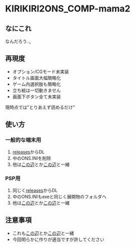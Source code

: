 # KIRIKIRI2ONS_COMP-mama2
## なにこれ
 なんだろう..[.](http://www.complets.co.jp/complets/MS2/index.html)<br>

## 再現度
 - オプション/CGモード未実装
 - タイトル画面大幅簡略化
 - ゲーム内選択肢も簡略化
 - 立ち絵は一切動きません
 - 画面下ボタン全て未実装

現時点では"とりあえず読めるだけ"<br>

## 使い方
### 一般的な端末用
 1. [releases](https://github.com/Prince-of-sea/KIRIKIRI2ONS_COMP-mama2/releases/latest)からDL
 2. 中のONS.INIを削除
 3. 他は[この辺](https://github.com/Prince-of-sea/KIRIKIRI2ONS_APTIT-sobo)とか[この辺](https://github.com/Prince-of-sea/KIRIKIRI2ONS_ST-miku)と一緒
 
### PSP用
 1. 同じく[releases](https://github.com/Prince-of-sea/KIRIKIRI2ONS_COMP-mama2/releases/latest)からDL
 2. 中のONS.INIもexeと同じく展開物のフォルダへ
 3. 他は[この辺](https://github.com/Prince-of-sea/KIRIKIRI2ONS_APTIT-sobo)とか[この辺](https://github.com/Prince-of-sea/KIRIKIRI2ONS_ST-miku)と一緒

## 注意事項
 - これも[この辺](https://github.com/Prince-of-sea/KIRIKIRI2ONS_APTIT-sobo)とか[この辺](https://github.com/Prince-of-sea/KIRIKIRI2ONS_ST-miku)と一緒
 - 今回明らかに作りが適当ですが許してください